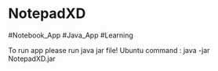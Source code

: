 # NotepadXD
#Notebook_App #Java_App #Learning

To run app please run java jar file!
Ubuntu command : java -jar NotepadXD.jar
